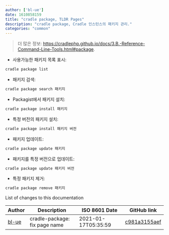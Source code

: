 ```yaml
---
author: ['bl-ue']
date: 1610858159
title: "cradle package, TLDR Pages"
description: "cradle package, Cradle 인스턴스의 패키지 관리."
categories: "common"
---
```

> 더 많은 정보: <https://cradlephp.github.io/docs/3.B.-Reference-Command-Line-Tools.html#package>.

- 사용가능한 패키지 목록 표시:

```bash
cradle package list
```

- 패키지 검색:

```bash
cradle package search 패키지
```

- Packagist에서 패키지 설치:

```bash
cradle package install 패키지
```

- 특정 버전의 패키지 설치:

```bash
cradle package install 패키지 버전
```

- 패키지 업데이트:

```bash
cradle package update 패키지
```

- 패키지를 특정 버전으로 업데이트:

```bash
cradle package update 패키지 버전
```

- 특정 패키지 제거:

```bash
cradle package remove 패키지
```
List of changes to this documentation


Author | Description | ISO 8601 Date | GitHub link
------|-----|-----|-----
[bl-ue](mailto:54780737+bl-ue@users.noreply.github.com) | cradle-package: fix page name | 2021-01-17T05:35:59 | [c981a3155aef](https://github.com/tldr-pages/tldr/commit/c981a3155aefaae28f0bb9a7dca189eb33f7f42f)

